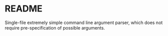 # README #

Single-file extremely simple command line argument parser, which does not require pre-specification of possible arguments.